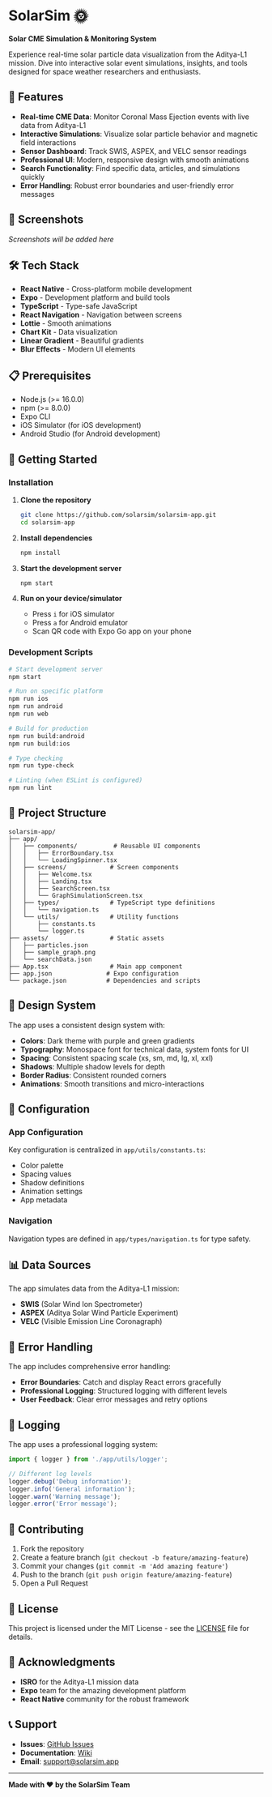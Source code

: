 # SolarSim 🌞

**Solar CME Simulation & Monitoring System**

Experience real-time solar particle data visualization from the Aditya-L1 mission. Dive into interactive solar event simulations, insights, and tools designed for space weather researchers and enthusiasts.

## 🚀 Features

- **Real-time CME Data**: Monitor Coronal Mass Ejection events with live data from Aditya-L1
- **Interactive Simulations**: Visualize solar particle behavior and magnetic field interactions
- **Sensor Dashboard**: Track SWIS, ASPEX, and VELC sensor readings
- **Professional UI**: Modern, responsive design with smooth animations
- **Search Functionality**: Find specific data, articles, and simulations quickly
- **Error Handling**: Robust error boundaries and user-friendly error messages

## 📱 Screenshots

*Screenshots will be added here*

## 🛠️ Tech Stack

- **React Native** - Cross-platform mobile development
- **Expo** - Development platform and build tools
- **TypeScript** - Type-safe JavaScript
- **React Navigation** - Navigation between screens
- **Lottie** - Smooth animations
- **Chart Kit** - Data visualization
- **Linear Gradient** - Beautiful gradients
- **Blur Effects** - Modern UI elements

## 📋 Prerequisites

- Node.js (>= 16.0.0)
- npm (>= 8.0.0)
- Expo CLI
- iOS Simulator (for iOS development)
- Android Studio (for Android development)

## 🚀 Getting Started

### Installation

1. **Clone the repository**
   ```bash
   git clone https://github.com/solarsim/solarsim-app.git
   cd solarsim-app
   ```

2. **Install dependencies**
   ```bash
   npm install
   ```

3. **Start the development server**
   ```bash
   npm start
   ```

4. **Run on your device/simulator**
   - Press `i` for iOS simulator
   - Press `a` for Android emulator
   - Scan QR code with Expo Go app on your phone

### Development Scripts

```bash
# Start development server
npm start

# Run on specific platform
npm run ios
npm run android
npm run web

# Build for production
npm run build:android
npm run build:ios

# Type checking
npm run type-check

# Linting (when ESLint is configured)
npm run lint
```

## 📁 Project Structure

```
solarsim-app/
├── app/
│   ├── components/          # Reusable UI components
│   │   ├── ErrorBoundary.tsx
│   │   └── LoadingSpinner.tsx
│   ├── screens/            # Screen components
│   │   ├── Welcome.tsx
│   │   ├── Landing.tsx
│   │   ├── SearchScreen.tsx
│   │   └── GraphSimulationScreen.tsx
│   ├── types/              # TypeScript type definitions
│   │   └── navigation.ts
│   └── utils/              # Utility functions
│       ├── constants.ts
│       └── logger.ts
├── assets/                 # Static assets
│   ├── particles.json
│   ├── sample_graph.png
│   └── searchData.json
├── App.tsx                 # Main app component
├── app.json               # Expo configuration
└── package.json           # Dependencies and scripts
```

## 🎨 Design System

The app uses a consistent design system with:

- **Colors**: Dark theme with purple and green gradients
- **Typography**: Monospace font for technical data, system fonts for UI
- **Spacing**: Consistent spacing scale (xs, sm, md, lg, xl, xxl)
- **Shadows**: Multiple shadow levels for depth
- **Border Radius**: Consistent rounded corners
- **Animations**: Smooth transitions and micro-interactions

## 🔧 Configuration

### App Configuration

Key configuration is centralized in `app/utils/constants.ts`:

- Color palette
- Spacing values
- Shadow definitions
- Animation settings
- App metadata

### Navigation

Navigation types are defined in `app/types/navigation.ts` for type safety.

## 📊 Data Sources

The app simulates data from the Aditya-L1 mission:

- **SWIS** (Solar Wind Ion Spectrometer)
- **ASPEX** (Aditya Solar Wind Particle Experiment)
- **VELC** (Visible Emission Line Coronagraph)

## 🐛 Error Handling

The app includes comprehensive error handling:

- **Error Boundaries**: Catch and display React errors gracefully
- **Professional Logging**: Structured logging with different levels
- **User Feedback**: Clear error messages and retry options

## 📝 Logging

The app uses a professional logging system:

```typescript
import { logger } from './app/utils/logger';

// Different log levels
logger.debug('Debug information');
logger.info('General information');
logger.warn('Warning message');
logger.error('Error message');
```

## 🤝 Contributing

1. Fork the repository
2. Create a feature branch (`git checkout -b feature/amazing-feature`)
3. Commit your changes (`git commit -m 'Add amazing feature'`)
4. Push to the branch (`git push origin feature/amazing-feature`)
5. Open a Pull Request

## 📄 License

This project is licensed under the MIT License - see the [LICENSE](LICENSE) file for details.

## 🙏 Acknowledgments

- **ISRO** for the Aditya-L1 mission data
- **Expo** team for the amazing development platform
- **React Native** community for the robust framework

## 📞 Support

- **Issues**: [GitHub Issues](https://github.com/solarsim/solarsim-app/issues)
- **Documentation**: [Wiki](https://github.com/solarsim/solarsim-app/wiki)
- **Email**: support@solarsim.app

---

**Made with ❤️ by the SolarSim Team** 